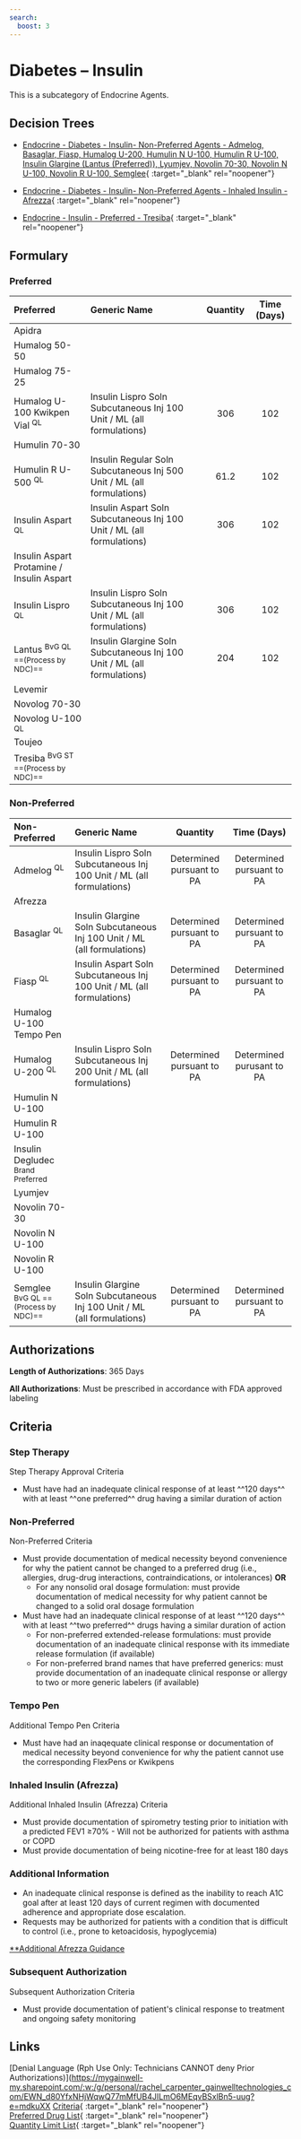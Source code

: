 ```yaml
---
search:
  boost: 3
---
```


# Diabetes – Insulin

This is a subcategory of Endocrine Agents.

## Decision Trees

- [Endocrine - Diabetes - Insulin- Non-Preferred Agents - Admelog, Basaglar, Fiasp, Humalog U-200, Humulin N U-100, Humulin R U-100, Insulin Glargine (Lantus (Preferred)), Lyumjev, Novolin 70-30, Novolin N U-100, Novolin R U-100, Semglee](https://forms.office.com/Pages/ResponsePage.aspx?id=nPhjxpvvj0G9PUHkbAzgaN9UYz8EqmlIs3_TYn4TbXBUQlFCQUYzNFJMWk9JTTQyVUJOODBJREkwRSQlQCN0PWcu){ :target="_blank" rel="noopener"}

- [Endocrine - Diabetes - Insulin- Non-Preferred Agents - Inhaled Insulin - Afrezza](https://forms.office.com/Pages/ResponsePage.aspx?id=nPhjxpvvj0G9PUHkbAzgaN9UYz8EqmlIs3_TYn4TbXBUQTc2TExZWEIyWEhaMEtERTlVU1RBMExaWCQlQCN0PWcu){ :target="_blank" rel="noopener"}

- [Endocrine - Insulin - Preferred - Tresiba](https://forms.office.com/Pages/ResponsePage.aspx?id=nPhjxpvvj0G9PUHkbAzgaN9UYz8EqmlIs3_TYn4TbXBUQk9HTkYxMTg5VElSNjJPQVExRVYzQThITCQlQCN0PWcu){ :target="_blank" rel="noopener"}

## Formulary

### Preferred

| Preferred                                 | Generic Name                                                            | Quantity | Time (Days) |
|:------------------------------------------|:------------------------------------------------------------------------|:--------:|:-----------:|
| Apidra                                    |                                                                         |          |             |
| Humalog 50-50                             |                                                                         |          |             |
| Humalog 75-25                             |                                                                         |          |             |
| Humalog U-100 Kwikpen Vial <sup>QL</sup>  | Insulin Lispro Soln Subcutaneous Inj 100 Unit / ML (all formulations)   |   306    |     102     |
| Humulin 70-30                             |                                                                         |          |             |
| Humulin R U-500 <sup>QL</sup>             | Insulin Regular Soln Subcutaneous Inj 500 Unit / ML (all formulations)  |   61.2   |     102     |
| Insulin Aspart <sup>QL</sup>              | Insulin Aspart Soln Subcutaneous Inj 100 Unit / ML (all formulations)   |   306    |     102     |
| Insulin Aspart Protamine / Insulin Aspart |                                                                         |          |             |
| Insulin Lispro <sup>QL</sup>              | Insulin Lispro Soln Subcutaneous Inj 100 Unit / ML (all formulations)   |   306    |     102     |
| Lantus <sup>BvG QL ==(Process by NDC)==</sup>                  | Insulin Glargine Soln Subcutaneous Inj 100 Unit / ML (all formulations) |   204    |     102     |
| Levemir                                   |                                                                         |          |             |
| Novolog 70-30                             |                                                                         |          |             |
| Novolog U-100 <sup>QL</sup>               |                                                                         |          |             |
| Toujeo                                    |                                                                         |          |             |
| Tresiba <sup>BvG ST ==(Process by NDC)==</sup>                 |                                                                         |          |             |

### Non-Preferred

| Non-Preferred                                                                               | Generic Name                                                            |         Quantity          |        Time (Days)        |
|:--------------------------------------------------------------------------------------------|:------------------------------------------------------------------------|:-------------------------:|:-------------------------:|
| Admelog <sup>QL</sup>                                                                       | Insulin Lispro Soln Subcutaneous Inj 100 Unit / ML (all formulations)   | Determined pursuant to PA | Determined pursuant to PA |
| Afrezza                                                                                     |                                                                         |                           |                           |
| Basaglar <sup>QL</sup>                                                                      | Insulin Glargine Soln Subcutaneous Inj 100 Unit / ML (all formulations) | Determined pursuant to PA | Determined pursuant to PA |
| Fiasp <sup>QL</sup>                                                                         | Insulin Aspart Soln Subcutaneous Inj 100 Unit / ML (all formulations)   | Determined pursuant to PA | Determined pursuant to PA |
| Humalog U-100 Tempo Pen                                                                     |                                                                         |                           |                           |
| Humalog U-200 <sup>QL</sup>                                                                 | Insulin Lispro Soln Subcutaneous Inj 200 Unit / ML (all formulations)   | Determined pursuant to PA | Determined purusant to PA |
| Humulin N U-100                                                                             |                                                                         |                           |                           |
| Humulin R U-100                                                                             |                                                                         |                           |                           |
| <span title = "Brand Preferred: Tresiba">Insulin Degludec</span> <sup>Brand Preferred</sup> |                                                                         |                           |                           |
| Lyumjev                                                                                     |                                                                         |                           |                           |
| Novolin 70-30                                                                               |                                                                         |                           |                           |
| Novolin N U-100                                                                             |                                                                         |                           |                           |
| Novolin R U-100                                                                             |                                                                         |                           |                           |
| Semglee <sup>BvG QL ==(Process by NDC)==</sup>                                                                   | Insulin Glargine Soln Subcutaneous Inj 100 Unit / ML (all formulations) | Determined pursuant to PA | Determined pursuant to PA |

## Authorizations

**Length of Authorizations**: 365 Days

**All Authorizations**: Must be prescribed in accordance with FDA approved labeling

## Criteria

### Step Therapy

Step Therapy Approval Criteria

- Must have had an inadequate clinical response of at least ^^120 days^^ with at least ^^one preferred^^ drug having a similar duration of action 

### Non-Preferred

Non-Preferred Criteria

- Must provide documentation of medical necessity beyond convenience for why the patient cannot be changed to a preferred drug (i.e., allergies, drug-drug interactions, contraindications, or intolerances) **OR**
    - For any nonsolid oral dosage formulation: must provide documentation of medical necessity for why patient cannot be changed to a solid oral dosage formulation
- Must have had an inadequate clinical response of at least ^^120 days^^ with at least ^^two preferred^^ drugs having a similar duration of action
    - For non-preferred extended-release formulations: must provide documentation of an inadequate clinical response with its immediate release formulation (if available)
    - For non-preferred brand names that have preferred generics: must provide documentation of an inadequate clinical response or allergy to two or more generic labelers (if available)

### Tempo Pen

Additional Tempo Pen Criteria
 
- Must have had an inaqequate clinical response or documentation of medical necessity beyond convenience for why the patient cannot use the corresponding FlexPens or Kwikpens
  
### Inhaled Insulin (Afrezza)

Additional Inhaled Insulin (Afrezza) Criteria

- Must provide documentation of spirometry testing prior to initiation with a predicted FEV1 ≥70% - Will not be authorized for patients with asthma or COPD
- Must provide documentation of being nicotine-free for at least 180 days

### Additional Information

- An inadequate clinical response is defined as the inability to reach A1C goal after at least 120 days of current regimen with documented adherence and appropriate dose escalation.
- Requests may be authorized for patients with a condition that is difficult to control (i.e., prone to ketoacidosis, hypoglycemia)

[**Additional Afrezza Guidance](https://special-spoon-f542dccd.pages.github.io/Pharmacist%20Reference%20Guide/Medication%20Guidance/afrezza/?h=afre)

### Subsequent Authorization

Subsequent Authorization Criteria

- Must provide documentation of patient's clinical response to treatment and ongoing safety monitoring

## Links

[Denial Language (Rph Use Only: Technicians CANNOT deny Prior Authorizations)](https://mygainwell-my.sharepoint.com/:w:/g/personal/rachel_carpenter_gainwelltechnologies_com/EWN_d80YfxNHjWqwQ77mMfUB4JILmO6MEqvBSxlBn5-uug?e=mdkuXX
[Criteria](https://medicaid.ohio.gov/static/PHM/drug-coverage/20230701+UPDL+Criteria+_v1_FINAL.approved.pdf#page=54){ :target="_blank" rel="noopener"} </br>
[Preferred Drug List](https://medicaid.ohio.gov/static/PHM/drug-coverage/20230701_UPDL_FINAL_ODM.approved.v2.pdf#page=20){ :target="_blank" rel="noopener"} </br>
[Quantity Limit List](https://pharmacy.medicaid.ohio.gov/sites/default/files/20230101_Ohio_Medicaid_Quantity_Document_APPROVED.pdf){ :target="_blank" rel="noopener"}
